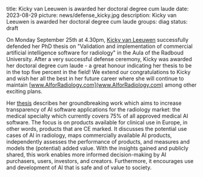 title: Kicky van Leeuwen is awarded her doctoral degree cum laude
date: 2023-08-29
picture: news/defense_kicky.jpg
description: Kicky van Leeuwen is awarded her doctoral degree cum laude
groups: diag
status: draft


On Monday September 25th at 4.30pm, [Kicky van Leeuwen](https://www.linkedin.com/in/kickyvanleeuwen/) successfully defended her PhD thesis on "Validation and implementation of commercial artificial intelligence software for radiology" in the Aula of the Radboud University.  After a very successful defense ceremony, Kicky was awarded her doctoral degree cum laude - a great honour indicating her thesis to be in the top five percent in the field! We extend our congratulations to Kicky and wish her all the best in her future career where she will continue to maintain [www.AIforRadiology.com](www.AIforRadiology.com) among other exciting plans.

Her [thesis](https://www.diagnijmegen.nl/publications/Leeu23c) describes her groundbreaking work which aims to increase transparency of AI software applications for the radiology market: the medical specialty which currently covers 75% of all approved medical AI software. The focus is on products available for clinical use in Europe, in other words, products that are CE marked.  It discusses the potential use cases of AI in radiology, maps commercially available AI products, independently assesses the performance of products, and measures and models the (potential) added value. With the insights gained and publicly shared, this work enables more informed decision-making by AI purchasers, users, investors, and creators. Furthermore, it encourages use and development of AI that is safe and of value to society.
